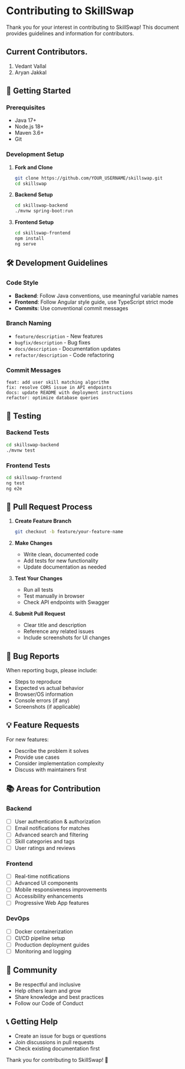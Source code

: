 # Contributing to SkillSwap

Thank you for your interest in contributing to SkillSwap! This document provides guidelines and information for contributors.

## Current Contributors.
1. Vedant Vallal
2. Aryan Jakkal

## 🚀 Getting Started

### Prerequisites
- Java 17+
- Node.js 18+
- Maven 3.6+
- Git

### Development Setup

1. **Fork and Clone**
   ```bash
   git clone https://github.com/YOUR_USERNAME/skillswap.git
   cd skillswap
   ```

2. **Backend Setup**
   ```bash
   cd skillswap-backend
   ./mvnw spring-boot:run
   ```

3. **Frontend Setup**
   ```bash
   cd skillswap-frontend
   npm install
   ng serve
   ```

## 🛠️ Development Guidelines

### Code Style
- **Backend**: Follow Java conventions, use meaningful variable names
- **Frontend**: Follow Angular style guide, use TypeScript strict mode
- **Commits**: Use conventional commit messages

### Branch Naming
- `feature/description` - New features
- `bugfix/description` - Bug fixes
- `docs/description` - Documentation updates
- `refactor/description` - Code refactoring

### Commit Messages
```
feat: add user skill matching algorithm
fix: resolve CORS issue in API endpoints
docs: update README with deployment instructions
refactor: optimize database queries
```

## 🧪 Testing

### Backend Tests
```bash
cd skillswap-backend
./mvnw test
```

### Frontend Tests
```bash
cd skillswap-frontend
ng test
ng e2e
```

## 📝 Pull Request Process

1. **Create Feature Branch**
   ```bash
   git checkout -b feature/your-feature-name
   ```

2. **Make Changes**
   - Write clean, documented code
   - Add tests for new functionality
   - Update documentation as needed

3. **Test Your Changes**
   - Run all tests
   - Test manually in browser
   - Check API endpoints with Swagger

4. **Submit Pull Request**
   - Clear title and description
   - Reference any related issues
   - Include screenshots for UI changes

## 🐛 Bug Reports

When reporting bugs, please include:
- Steps to reproduce
- Expected vs actual behavior
- Browser/OS information
- Console errors (if any)
- Screenshots (if applicable)

## 💡 Feature Requests

For new features:
- Describe the problem it solves
- Provide use cases
- Consider implementation complexity
- Discuss with maintainers first

## 📚 Areas for Contribution

### Backend
- [ ] User authentication & authorization
- [ ] Email notifications for matches
- [ ] Advanced search and filtering
- [ ] Skill categories and tags
- [ ] User ratings and reviews

### Frontend
- [ ] Real-time notifications
- [ ] Advanced UI components
- [ ] Mobile responsiveness improvements
- [ ] Accessibility enhancements
- [ ] Progressive Web App features

### DevOps
- [ ] Docker containerization
- [ ] CI/CD pipeline setup
- [ ] Production deployment guides
- [ ] Monitoring and logging

## 🤝 Community

- Be respectful and inclusive
- Help others learn and grow
- Share knowledge and best practices
- Follow our Code of Conduct

## 📞 Getting Help

- Create an issue for bugs or questions
- Join discussions in pull requests
- Check existing documentation first


Thank you for contributing to SkillSwap! 🎉


